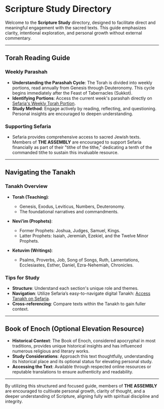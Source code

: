 # Scripture Study Directory

Welcome to the **Scripture Study** directory, designed to facilitate direct and meaningful engagement with the sacred texts. This guide emphasizes clarity, intentional exploration, and personal growth without external commentary.

---

## Torah Reading Guide

### Weekly Parashah

- **Understanding the Parashah Cycle**: The Torah is divided into weekly portions, read annually from Genesis through Deuteronomy. This cycle begins immediately after the Feast of Tabernacles (Sukkot).
- **Identifying Portions**: Access the current week's parashah directly on [Sefaria's Weekly Torah Portion](https://www.sefaria.org/calendars).
- **Study Method**: Engage actively by reading, reflecting, and questioning. Personal insights are encouraged to deepen understanding.

### Supporting Sefaria

- Sefaria provides comprehensive access to sacred Jewish texts. Members of **THE ASSEMBLY** are encouraged to support Sefaria financially as part of their "tithe of the tithe," dedicating a tenth of the commanded tithe to sustain this invaluable resource.

---

## Navigating the Tanakh

### Tanakh Overview

- **Torah (Teaching)**:
  - Genesis, Exodus, Leviticus, Numbers, Deuteronomy.
  - The foundational narratives and commandments.

- **Nevi’im (Prophets)**:
  - Former Prophets: Joshua, Judges, Samuel, Kings.
  - Latter Prophets: Isaiah, Jeremiah, Ezekiel, and the Twelve Minor Prophets.

- **Ketuvim (Writings)**:
  - Psalms, Proverbs, Job, Song of Songs, Ruth, Lamentations, Ecclesiastes, Esther, Daniel, Ezra-Nehemiah, Chronicles.

### Tips for Study

- **Structure**: Understand each section's unique role and themes.
- **Navigation**: Utilize Sefaria’s easy-to-navigate digital Tanakh: [Access Tanakh on Sefaria](https://www.sefaria.org/Tanakh).
- **Cross-referencing**: Compare texts within the Tanakh to gain fuller context.

---

## Book of Enoch (Optional Elevation Resource)

- **Historical Context**: The Book of Enoch, considered apocryphal in most traditions, provides unique historical insights and has influenced numerous religious and literary works.
- **Study Considerations**: Approach this text thoughtfully, understanding its historical place and its optional status for elevating personal study.
- **Accessing the Text**: Available through respected online resources or reputable translations to ensure authenticity and readability.

---

By utilizing this structured and focused guide, members of **THE ASSEMBLY** are encouraged to cultivate personal growth, clarity of thought, and a deeper understanding of Scripture, aligning fully with spiritual discipline and integrity.


